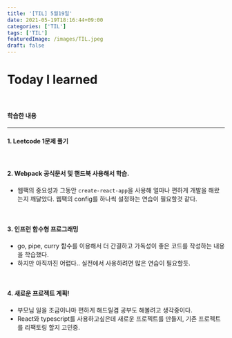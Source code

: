 ```yaml
---
title: '[TIL] 5월19일'
date: 2021-05-19T18:16:44+09:00
categories: ['TIL']
tags: ['TIL']
featuredImage: /images/TIL.jpeg
draft: false
---
```


# Today I learned

<br>

<!--more-->

#### 학습한 내용

---

#### 1. Leetcode 1문제 풀기

<br/>

#### 2. Webpack 공식문서 및 핸드북 사용해서 학습.

- 웹팩의 중요성과 그동안 `create-react-app`을 사용해 얼마나 편하게 개발을 해왔는지 깨달았다. 웹팩의 config를 하나씩 설정하는 연습이 필요할것 같다.

<br/>

#### 3. 인프런 함수형 프로그래밍

- go, pipe, curry 함수를 이용해서 더 간결하고 가독성이 좋은 코드를 작성하는 내용을 학습했다.
- 하지만 아직까진 어렵다.. 실전에서 사용하려면 많은 연습이 필요할듯.

<br/>

#### 4. 새로운 프로젝트 계획!

- 부모님 일을 조금이나마 편하게 해드릴겸 공부도 해볼려고 생각중이다.
- React와 typescript를 사용하고싶은데 새로운 프로젝트를 만들지, 기존 프로젝트를 리팩토링 할지 고민중.
